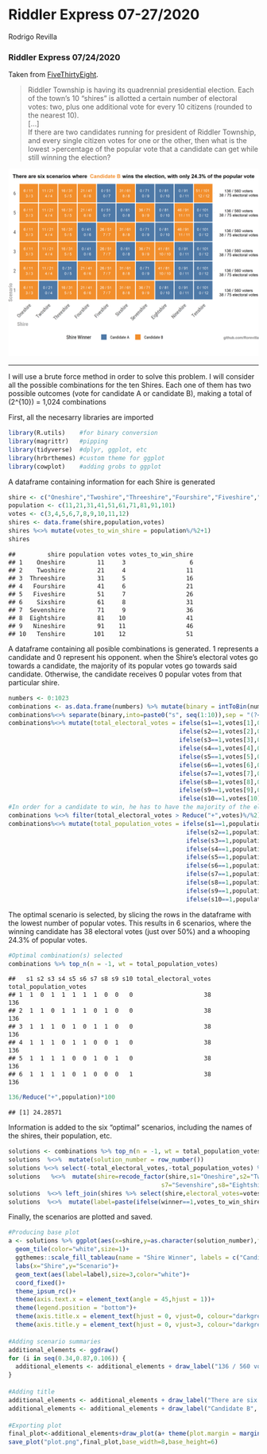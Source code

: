 Riddler Express 07-27/2020
================
Rodrigo Revilla

### Riddler Express 07/24/2020

Taken from
[FiveThirtyEight](https://fivethirtyeight.com/features/are-you-a-pinball-wizard/).

> Riddler Township is having its quadrennial presidential election. Each
> of the town’s 10 “shires” is allotted a certain number of electoral
> votes: two, plus one additional vote for every 10 citizens (rounded to
> the nearest 10).<br/>\[…\]<br/>If there are two candidates running for
> president of Riddler Township, and every single citizen votes for one
> or the other, then what is the lowest \>percentage of the popular vote
> that a candidate can get while still winning the election?

![](plot.png)

-----

I will use a brute force method in order to solve this problem. I will
consider all the possible combinations for the ten Shires. Each one of
them has two possible outcomes (vote for candidate A or candidate B),
making a total of \(2^{10}\) = 1,024 combinations

First, all the necesarry libraries are imported

``` r
library(R.utils)    #for binary conversion
library(magrittr)   #pipping
library(tidyverse)  #dplyr, ggplot, etc
library(hrbrthemes) #custom theme for ggplot
library(cowplot)    #adding grobs to ggplot
```

A dataframe containing information for each Shire is generated

``` r
shire <- c("Oneshire","Twoshire","Threeshire","Fourshire","Fiveshire","Sixshire","Sevenshire","Eightshire","Nineshire","Tenshire")
population <- c(11,21,31,41,51,61,71,81,91,101)
votes <- c(3,4,5,6,7,8,9,10,11,12)
shires <- data.frame(shire,population,votes)
shires %<>% mutate(votes_to_win_shire = population%/%2+1)
shires
```

    ##         shire population votes votes_to_win_shire
    ## 1    Oneshire         11     3                  6
    ## 2    Twoshire         21     4                 11
    ## 3  Threeshire         31     5                 16
    ## 4   Fourshire         41     6                 21
    ## 5   Fiveshire         51     7                 26
    ## 6    Sixshire         61     8                 31
    ## 7  Sevenshire         71     9                 36
    ## 8  Eightshire         81    10                 41
    ## 9   Nineshire         91    11                 46
    ## 10   Tenshire        101    12                 51

A dataframe containing all posible combinations is generated. 1
represents a candidate and 0 represent his opponent. when the Shire’s
electoral votes go towards a candidate, the majority of its popular
votes go towards said candidate. Otherwise, the candidate receives 0
popular votes from that particular shire.

``` r
numbers <- 0:1023
combinations <- as.data.frame(numbers) %>% mutate(binary = intToBin(numbers),numbers=NULL)
combinations%<>% separate(binary,into=paste0("s", seq(1:10)),sep = "(?<=.)")
combinations%<>% mutate(total_electoral_votes = ifelse(s1==1,votes[1],0)+
                                                ifelse(s2==1,votes[2],0)+
                                                ifelse(s3==1,votes[3],0)+
                                                ifelse(s4==1,votes[4],0)+
                                                ifelse(s5==1,votes[5],0)+
                                                ifelse(s6==1,votes[6],0)+
                                                ifelse(s7==1,votes[7],0)+
                                                ifelse(s8==1,votes[8],0)+
                                                ifelse(s9==1,votes[9],0)+
                                                ifelse(s10==1,votes[10],0))
#In order for a candidate to win, he has to have the majority of the electoral votes:
combinations %<>% filter(total_electoral_votes > Reduce("+",votes)%/%2)
combinations%<>% mutate(total_population_votes = ifelse(s1==1,population[1]%/%2+1,0)+
                                                  ifelse(s2==1,population[2]%/%2+1,0)+
                                                  ifelse(s3==1,population[3]%/%2+1,0)+
                                                  ifelse(s4==1,population[4]%/%2+1,0)+
                                                  ifelse(s5==1,population[5]%/%2+1,0)+
                                                  ifelse(s6==1,population[6]%/%2+1,0)+
                                                  ifelse(s7==1,population[7]%/%2+1,0)+
                                                  ifelse(s8==1,population[8]%/%2+1,0)+
                                                  ifelse(s9==1,population[9]%/%2+1,0)+
                                                  ifelse(s10==1,population[10]%/%2+1,0))
```

The optimal scenario is selected, by slicing the rows in the dataframe
with the lowest number of popular votes. This results in 6 scenarios,
where the winning candidate has 38 electoral votes (just over 50%) and a
whooping 24.3% of popular votes.

``` r
#Optimal combination(s) selected
combinations %>% top_n(n = -1, wt = total_population_votes)
```

    ##   s1 s2 s3 s4 s5 s6 s7 s8 s9 s10 total_electoral_votes total_population_votes
    ## 1  1  0  1  1  1  1  1  0  0   0                    38                    136
    ## 2  1  1  0  1  1  1  0  1  0   0                    38                    136
    ## 3  1  1  1  0  1  0  1  1  0   0                    38                    136
    ## 4  1  1  1  0  1  1  0  0  1   0                    38                    136
    ## 5  1  1  1  1  0  0  1  0  1   0                    38                    136
    ## 6  1  1  1  1  0  1  0  0  0   1                    38                    136

``` r
136/Reduce("+",population)*100
```

    ## [1] 24.28571

Information is added to the six “optimal” scenarios, including the names
of the shires, their population, etc.

``` r
solutions <- combinations %>% top_n(n = -1, wt = total_population_votes)
solutions  %<>%  mutate(solution_number = row_number())
solutions %<>% select(-total_electoral_votes,-total_population_votes) %>% gather(key="shire",value="winner",-solution_number)
solutions   %<>%  mutate(shire=recode_factor(shire,s1="Oneshire",s2="Twoshire",s3="Threeshire",s4="Fourshire",s5="Fiveshire",s6="Sixshire",
                                           s7="Sevenshire",s8="Eightshire",s9="Nineshire",s10="Tenshire"))
solutions  %<>% left_join(shires %>% select(shire,electoral_votes=votes,votes_to_win_shire,population))
solutions  %<>%  mutate(label=paste(ifelse(winner==1,votes_to_win_shire,0),"/",population,"\n",ifelse(winner==1,electoral_votes,0),"/",electoral_votes))
```

Finally, the scenarios are plotted and saved.

``` r
#Producing base plot
a <- solutions %>% ggplot(aes(x=shire,y=as.character(solution_number),fill=winner))+
  geom_tile(color="white",size=1)+
  ggthemes::scale_fill_tableau(name = "Shire Winner", labels = c("Candidate A", "Candidate B"))+
  labs(x="Shire",y="Scenario")+
  geom_text(aes(label=label),size=3,color="white")+
  coord_fixed()+
  theme_ipsum_rc()+
  theme(axis.text.x = element_text(angle = 45,hjust = 1))+
  theme(legend.position = "bottom")+
  theme(axis.title.x = element_text(hjust = 0, vjust=0, colour="darkgrey",size=12,face="bold"))+
  theme(axis.title.y = element_text(hjust = 0, vjust=3, colour="darkgrey",size=12,face="bold"))

#Adding scenario summaries
additional_elements <- ggdraw()
for (i in seq(0.34,0.87,0.106)) {
  additional_elements <- additional_elements + draw_label("136 / 560 voters\n38 / 75 electoral votes", x = 0.92, y = i,colour = "black",size=9)
}

#Adding title
additional_elements <- additional_elements + draw_label("There are six scenarios where                        wins the election, with only 24.3% of the popular vote", x = 0.5, y = 0.96,colour = "black",fontface="bold",size=12)
additional_elements <- additional_elements + draw_label("Candidate B", x = 0.3878, y = 0.96,colour = "#F28E2B",fontface="bold",size=12)

#Exporting plot
final_plot<-additional_elements+draw_plot(a+ theme(plot.margin = margin(t = 0, r = 1.4, b = 0, l = 0, unit = "in")))
save_plot("plot.png",final_plot,base_width=8,base_height=6)
```
